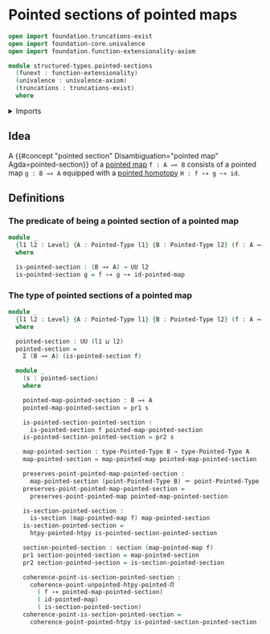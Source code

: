 # Pointed sections of pointed maps

```agda
open import foundation.truncations-exist
open import foundation-core.univalence
open import foundation.function-extensionality-axiom

module structured-types.pointed-sections
  (funext : function-extensionality)
  (univalence : univalence-axiom)
  (truncations : truncations-exist)
  where
```

<details><summary>Imports</summary>

```agda
open import foundation.dependent-pair-types
open import foundation.identity-types funext
open import foundation.sections funext
open import foundation.universe-levels

open import structured-types.pointed-homotopies funext univalence truncations
open import structured-types.pointed-maps funext univalence truncations
open import structured-types.pointed-types
```

</details>

## Idea

A
{{#concept "pointed section" Disambiguation="pointed map" Agda=pointed-section}}
of a [pointed map](structured-types.pointed-maps.md) `f : A →∗ B` consists of a
pointed map `g : B →∗ A` equipped with a
[pointed homotopy](structured-types.pointed-homotopies.md) `H : f ∘∗ g ~∗ id`.

## Definitions

### The predicate of being a pointed section of a pointed map

```agda
module _
  {l1 l2 : Level} {A : Pointed-Type l1} {B : Pointed-Type l2} (f : A →∗ B)
  where

  is-pointed-section : (B →∗ A) → UU l2
  is-pointed-section g = f ∘∗ g ~∗ id-pointed-map
```

### The type of pointed sections of a pointed map

```agda
module _
  {l1 l2 : Level} {A : Pointed-Type l1} {B : Pointed-Type l2} (f : A →∗ B)
  where

  pointed-section : UU (l1 ⊔ l2)
  pointed-section =
    Σ (B →∗ A) (is-pointed-section f)

  module _
    (s : pointed-section)
    where

    pointed-map-pointed-section : B →∗ A
    pointed-map-pointed-section = pr1 s

    is-pointed-section-pointed-section :
      is-pointed-section f pointed-map-pointed-section
    is-pointed-section-pointed-section = pr2 s

    map-pointed-section : type-Pointed-Type B → type-Pointed-Type A
    map-pointed-section = map-pointed-map pointed-map-pointed-section

    preserves-point-pointed-map-pointed-section :
      map-pointed-section (point-Pointed-Type B) ＝ point-Pointed-Type A
    preserves-point-pointed-map-pointed-section =
      preserves-point-pointed-map pointed-map-pointed-section

    is-section-pointed-section :
      is-section (map-pointed-map f) map-pointed-section
    is-section-pointed-section =
      htpy-pointed-htpy is-pointed-section-pointed-section

    section-pointed-section : section (map-pointed-map f)
    pr1 section-pointed-section = map-pointed-section
    pr2 section-pointed-section = is-section-pointed-section

    coherence-point-is-section-pointed-section :
      coherence-point-unpointed-htpy-pointed-Π
        ( f ∘∗ pointed-map-pointed-section)
        ( id-pointed-map)
        ( is-section-pointed-section)
    coherence-point-is-section-pointed-section =
      coherence-point-pointed-htpy is-pointed-section-pointed-section
```
